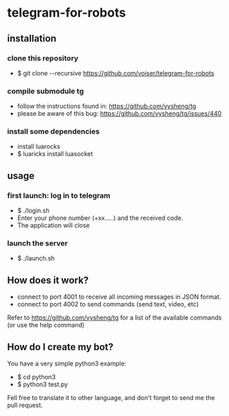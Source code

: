 # telegram-for-robots

## installation

### clone this repository

- $ git clone --recursive https://github.com/voiser/telegram-for-robots

### compile submodule tg

- follow the instructions found in: https://github.com/vysheng/tg
- please be aware of this bug: https://github.com/vysheng/tg/issues/440

### install some dependencies

- install luarocks
- $ luaricks install luasocket

## usage

### first launch: log in to telegram

- $ ./login.sh
- Enter your phone number (+xx.....) and the received code.
- The application will close

### launch the server

- $ ./launch.sh

## How does it work?

- connect to port 4001 to receive all incoming messages in JSON format.
- connect to port 4002 to send commands (send text, video, etc)

Refer to https://github.com/vysheng/tg for a list of the available commands (or use the help command)


## How do I create my bot?

You have a very simple python3 example:

- $ cd python3 
- $ python3 test.py

Fell free to translate it to other language, and don't forget to send me the pull request.
